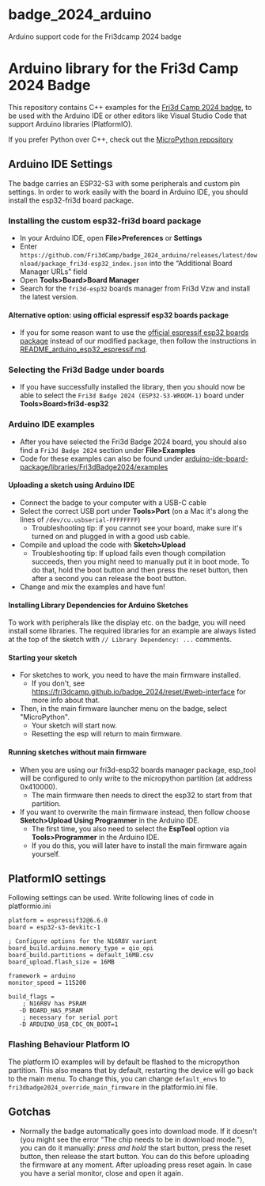 # badge_2024_arduino
Arduino support code for the Fri3dcamp 2024 badge
# Arduino library for the Fri3d Camp 2024 Badge

This repository contains C++ examples for the [Fri3d Camp 2024 badge](https://github.com/Fri3dCamp/badge_2024), to be used with the Arduino IDE or other editors like Visual Studio Code that support Arduino libraries (PlatformIO). 

If you prefer Python over C++, check out the [MicroPython repository](https://github.com/Fri3dCamp/badge_2024_micropython)

## Arduino IDE Settings

The badge carries an ESP32-S3 with some peripherals and custom pin settings. In order to work easily with the board in Arduino IDE, you should install the esp32-fri3d board package.

### Installing the custom esp32-fri3d board package
* In your Arduino IDE, open **File>Preferences** or **Settings**
* Enter `https://github.com/Fri3dCamp/badge_2024_arduino/releases/latest/download/package_fri3d-esp32_index.json` into the “Additional Board Manager URLs” field
* Open **Tools>Board>Board Manager**
* Search for the `fri3d-esp32` boards manager from Fri3d Vzw and install the latest version.

#### Alternative option: using official espressif esp32 boards package
* If you for some reason want to use the [official espressif esp32 boards package](https://espressif.github.io/arduino-esp32) instead of our modified package, then follow the instructions in [README_arduino_esp32_espressif.md](./README_arduino_esp32_espressif.md).

### Selecting the Fri3d Badge under boards
* If you have successfully installed the library, then you should now be able to select the `Fri3d Badge 2024 (ESP32-S3-WROOM-1)` board under **Tools>Board>fri3d-esp32**

### Arduino IDE examples
* After you have selected the Fri3d Badge 2024 board, you should also find a `Fri3d Badge 2024` section under **File>Examples**
* Code for these examples can also be found under [arduino-ide-board-package/libraries/Fri3dBadge2024/examples](./arduino-ide-board-package/libraries/Fri3dBadge2024/examples)

#### Uploading a sketch using Arduino IDE
* Connect the badge to your computer with a USB-C cable
* Select the correct USB port under **Tools>Port** (on a Mac it's along the lines of `/dev/cu.usbserial-FFFFFFFF`)
  * Troubleshooting tip: if you cannot see your board, make sure it's turned on and plugged in with a good usb cable.
* Compile and upload the code with **Sketch>Upload**
  *  Troubleshooting tip: If upload fails even though compilation succeeds, then you might need to manually put it in boot mode. To do that, hold the boot button and then press the reset button, then after a second you can release the boot button. 
* Change and mix the examples and have fun!

#### Installing Library Dependencies for Arduino Sketches
To work with peripherals like the display etc. on the badge, you will need install some libraries. The required libraries for an example are always listed at the top of the sketch with `// Library Dependency: ...` comments.

#### Starting your sketch
* For sketches to work, you need to have the main firmware installed.
  * If you don't, see https://fri3dcamp.github.io/badge_2024/reset/#web-interface for more info about that.
* Then, in the main firmware launcher menu on the badge, select "MicroPython".
  * Your sketch will start now.
  * Resetting the esp will return to main firmware.

#### Running sketches without main firmware
* When you are using our fri3d-esp32 boards manager package, esp_tool will be configured to only write to the micropython partition (at address 0x410000).
  * The main firmware then needs to direct the esp32 to start from that partition.
* If you want to overwrite the main firmware instead, then follow choose **Sketch>Upload Using Programmer** in the Arduino IDE.
  * The first time, you also need to select the **EspTool** option via **Tools>Programmer** in the Arduino IDE.
  * If you do this, you will later have to install the main firmware again yourself.


## PlatformIO settings

Following settings can be used. Write following lines of code in platformio.ini

```
platform = espressif32@6.6.0
board = esp32-s3-devkitc-1

; Configure options for the N16R8V variant
board_build.arduino.memory_type = qio_opi 
board_build.partitions = default_16MB.csv
board_upload.flash_size = 16MB

framework = arduino
monitor_speed = 115200

build_flags =
    ; N16R8V has PSRAM
   -D BOARD_HAS_PSRAM 
    ; necessary for serial port
   -D ARDUINO_USB_CDC_ON_BOOT=1
```

### Flashing Behaviour Platform IO
The platform IO examples will by default be flashed to the micropython partition. This also means that by default, restarting the device will go back to the main menu. To change this, you can change `default_envs` to `fri3dbadge2024_override_main_firmware` in the platformio.ini file. 

## Gotchas
* Normally the badge automatically goes into download mode. If it doesn't (you might see the error "The chip needs to be in download mode."), you can do it manually:  *press and hold* the start button, press the reset button, then release the start button. You can do this before uploading the firmware at any moment. After uploading press reset again. In case you have a serial monitor, close and open it again.
